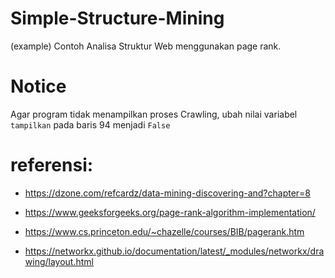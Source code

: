 # Simple-Structure-Mining
(example) Contoh Analisa Struktur Web menggunakan page rank. 

# Notice
Agar program tidak menampilkan proses Crawling, ubah nilai variabel `tampilkan` pada baris 94 menjadi `False`

# referensi:

* https://dzone.com/refcardz/data-mining-discovering-and?chapter=8

* https://www.geeksforgeeks.org/page-rank-algorithm-implementation/

* https://www.cs.princeton.edu/~chazelle/courses/BIB/pagerank.htm

* https://networkx.github.io/documentation/latest/_modules/networkx/drawing/layout.html
